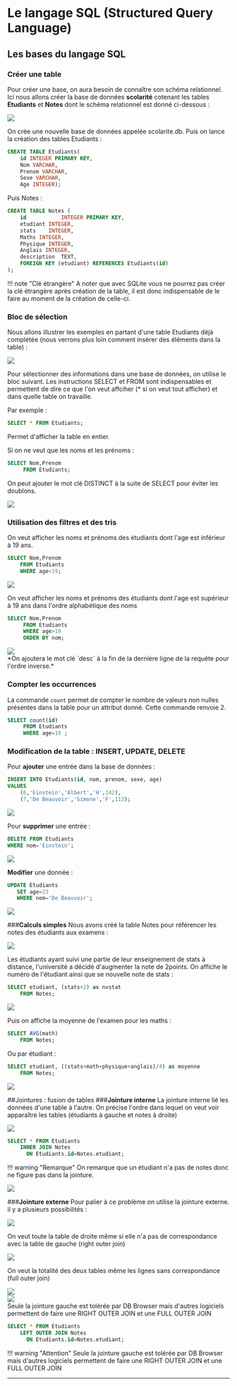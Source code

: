 # Le langage SQL (Structured Query Language)
## Les bases du langage SQL
### Créer une table
Pour créer une base, on aura besoin de connaître son schéma relationnel. Ici nous allons créer la base de données **scolarité** cotenant les tables **Etudiants** et **Notes** dont le schéma relationnel est donné ci-dessous :
<div id="center">
	<img src="img/schema_scolarite.PNG" atl="Schéma relationnel base scolarité" >
</div>

On crée une nouvelle base de données appelée scolarite.db. Puis on lance la création des tables Etudiants :
```SQL
CREATE TABLE Etudiants(
	id INTEGER PRIMARY KEY,
	Nom VARCHAR,
	Prenom VARCHAR,
	Sexe VARCHAR,
	Age INTEGER);
```
Puis Notes : 
```SQL
CREATE TABLE Notes ( 
    id           INTEGER PRIMARY KEY, 
    etudiant INTEGER,
    stats    INTEGER,
    Maths INTEGER,
    Physique INTEGER,
    Anglais INTEGER, 
    description  TEXT,
    FOREIGN KEY (etudiant) REFERENCES Etudiants(id)
);

```
!!! note "Clé étrangère"
	A noter que avec SQLite vous ne pourrez pas créer la clé étrangère après création de la table, il est donc indispensable de le faire au moment de la création de celle-ci.

### **Bloc de sélection**
Nous allons illustrer les exemples en partant d'une table Etudiants déjà complétée (nous verrons plus loin comment insérer des éléments dans la table) :
<div id="center">
	<img src="img/table_ex.png" atl="Table Etudiant" >
</div>  

Pour sélectionner des informations dans une base de données, on utilise le bloc suivant. Les instructions SELECT et FROM sont indispensables et permettent de dire ce que l'on veut affciher (* si on veut tout afficher) et dans quelle table on travaille.  

Par exemple :

```SQL
SELECT * FROM Etudiants;
```

Permet d'afficher la table en entier.

Si on ne veut que les noms et les prénoms :    

```SQL
SELECT Nom,Prenom
     FROM Etudiants;
```
On peut ajouter le mot clé DISTINCT à la suite de SELECT pour éviter les doublons.  
<div id="center">
	<img src="img/res_nom.png" atl="Restriction sur le nom et le prénom" >
</div>

### **Utilisation des filtres et des tris**
On veut afficher les noms et prénoms des étudiants dont l'age est inférieur à 19 ans.     

```SQL
SELECT Nom,Prenom
    FROM Etudiants
    WHERE age<19;
```     
<div id="center">
	<img src="img/res_filtre.png" atl="utilisation du filtre" >
</div>

On veut afficher les noms et prénoms des étudiants dont l'age est supérieur à 19 ans dans l'ordre alphabétique des noms  
```SQL
SELECT Nom,Prenom
     FROM Etudiants
     WHERE age>19
     ORDER BY nom;
```    

<div id="center">
	<img src="img/res_tris.png" atl="utilisation du tri" >
  
</div>
*On ajoutera le mot clé `desc` à la fin de la dernière ligne de la requête pour l'ordre inverse.*   

### **Compter les occurrences**
La commande `count` permet de compter le nombre de valeurs non nulles présentes dans la table pour un attribut donné. Cette commande renvoie 2.  
```SQL 
SELECT count(id) 
     FROM Etudiants
     WHERE age=19 ;
```  

### **Modification de la table : INSERT, UPDATE, DELETE**
Pour **ajouter** une entrée dans la base de données :
````SQL
INSERT INTO Etudiants(id, nom, prenom, sexe, age)
VALUES 
	(6,'Einstein','Albert','H',142),
	(7,'De Beauvoir','Simone','F',113);
````
<div id="center">
	<img src="img/res_insert.png" atl="Ajouter des valeurs dans une table" >
  
</div>

Pour **supprimer** une entrée : 

```SQL
DELETE FROM Etudiants
WHERE nom='Einstein';
```  
<div id="center">
	<img src="img/res_delete.png" atl="supprimer des valeurs dans une table" >
  
</div>

**Modifier** une donnée :
```SQL
UPDATE Etudiants 
   SET age=23 
   WHERE nom='De Beauvoir';

```

<div id="center">
	<img src="img/res_update.png" atl="Mise à jour des valeurs dans une table" >
  
</div>

###**Calculs simples**
Nous avons créé la table Notes pour référencer les notes des étudiants aux examens :
<div id="center">
	<img src="img/notes.png" atl="Table de notes des étudiants" >
</div>

Les étudiants ayant suivi une partie de leur enseignement de stats à distance, l'université a décidé d'augmenter la note de 2points. On affiche le numéro de l'étudiant ainsi que se nouvelle note de stats :  

```SQL
SELECT etudiant, (stats+2) as nvstat
    FROM Notes;
```

<div id="center">
	<img src="img/res_ajout.png" atl="Ajouter une constante" >
</div>

Puis on affiche la moyenne de l'examen pour les maths :  
```SQL
SELECT AVG(math)
    FROM Notes;
```  
Ou par étudiant :  
```SQl
SELECT etudiant, ((stats+math+physique+anglais)/4) as moyenne
    FROM Notes;
```  

<div id="center">
	<img src="img/res_moyenne.png" atl="Calcul de moyenne" >
</div>


##Jointures : fusion de tables
###**Jointure interne**
La jointure interne lié les données d'une table à l'autre. On précise l'ordre dans lequel on veut voir apparaître les tables (étudiants à gauche et notes à droite)
<div id="center">
	<img src="img/sql-ensemble-intersect-300.png" atl="jointure interne" >
</div>

```SQL
SELECT * FROM Etudiants
    INNER JOIN Notes
	  ON Etudiants.id=Notes.etudiant;
```  

 
!!! warning "Remarque"
	On remarque que un étudiant n'a pas de notes donc ne figure pas dans la jointure.
  

<div id="center">
	<img src="img/res_inner.png" atl="jointure interne" >
</div>

###**Jointure externe**
Pour palier à ce problème on utilise la jointure externe. il y a plusieurs possibilités :  

<div id="center">
	<img src="img/sql-left-join-300.png" atl="jointure externe gauche" >
</div>

On veut toute la table de droite même si elle n'a pas de correspondance avec la table de gauche (right outer join)


<div id="center">
	<img src="img/sql-right-join-300.png" atl="jointure externe droite" >
</div>

On veut la totalité des deux tables même les lignes sans correspondance (full outer join)


<div id="center">
	<img src="img/sql-ensemble-union-300.png" atl="joiture complète" >
</div>
<div id="center">
	<img src="img/res_outer.png" atl="jointure complète" >
</div>
Seule la jointure gauche est tolérée par DB Browser mais d'autres logiciels permettent de faire une RIGHT OUTER JOIN et une FULL OUTER JOIN

```SQL
SELECT * FROM Etudiants
    LEFT OUTER JOIN Notes
	  ON Etudiants.id=Notes.etudiant;

```

!!! warning "Attention"
	Seule la jointure gauche est tolérée par DB Browser mais d'autres logiciels permettent de faire une RIGHT OUTER JOIN et une FULL OUTER JOIN




---
